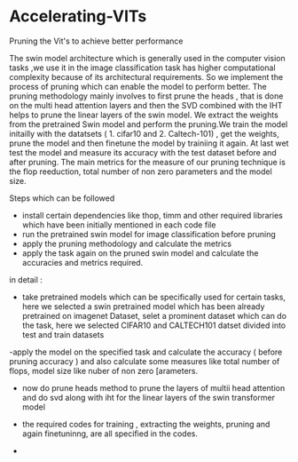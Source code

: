 # Accelerating-VITs



Pruning the Vit's to achieve better performance

The swin model architecture which is generally used in the computer vision tasks ,we use it in the image classification task has higher computational complexity because of its architectural requirements. So we implement the process of pruning which can enable the model to perform better. The pruning methodology mainly involves to first prune the heads , that is done on the multi head attention layers and then the SVD combined with the IHT helps to prune the linear layers of the swin model. We extract the weights from the pretrained Swin model and perform the pruning.We train the model initailly with the datatsets ( 1. cifar10 and 2. Caltech-101) , get the weights, prune the model and then finetune the model by trainiing it again. At last wet test the model and measure its accuracy with the test dataset before and after pruning. The main metrics for the measure of our pruning technique is the flop reeduction, total number of non zero parameters and the model size.



Steps which can be followed 

- install certain dependencies like thop, timm and other required libraries which have been initially mentioned in each code file
- run the pretrained swin model for image classification  before pruning
- apply the pruning methodology and calculate the metrics
- apply the task again on the pruned swin model and calculate the accuracies and metrics required.

in detail : 
- take pretrained models which can be specifically used for certain tasks, here we selected a swin pretrained model which has been already pretrained on imagenet Dataset, selet a prominent dataset which can do the task, here we selected CIFAR10 and CALTECH101 datset divided into test and train datasets

-apply the model on the specified task and calculate the accuracy ( before pruning accuracy ) and also calculate some measures like total number of flops, model size like nuber of non zero [arameters.

- now do prune heads method to prune the layers of multii head attention and do svd along with iht for the linear layers of the swin transformer model

- the required codes for training , extracting the weights, pruning and again finetuninng, are all specified in the codes.

- 
